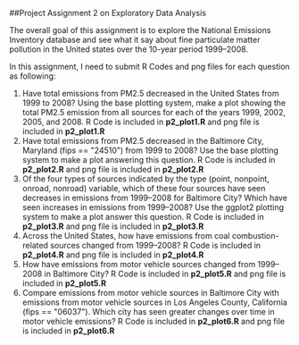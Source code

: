 ##Project Assignment 2 on Exploratory Data Analysis


The overall goal of this assignment is to explore the National Emissions Inventory database and see what it say about fine particulate matter pollution in the United states over the 10-year period 1999–2008. 

In this assignment, I need to submit R Codes and png files for each question as following: 

<ol>
<li>Have total emissions from PM2.5 decreased in the United States from 1999 to 2008? Using the base plotting system, make a plot showing the total PM2.5 emission from all sources for each of the years 1999, 2002, 2005, and 2008.
R Code is included in <b>p2_plot1.R</b> and png file is included in <b>p2_plot1.R</b></li>
<li>Have total emissions from PM2.5 decreased in the Baltimore City, Maryland (fips == "24510") from 1999 to 2008? Use the base plotting system to make a plot answering this question. R Code is included in <b>p2_plot2.R</b> and png file is included in <b>p2_plot2.R</b></li>
<li>Of the four types of sources indicated by the type (point, nonpoint, onroad, nonroad) variable, which of these four sources have seen decreases in emissions from 1999–2008 for Baltimore City? Which have seen increases in emissions from 1999–2008? Use the ggplot2 plotting system to make a plot answer this question. R Code is included in <b>p2_plot3.R</b> and png file is included in <b>p2_plot3.R</b></li>
<li>Across the United States, how have emissions from coal combustion-related sources changed from 1999–2008? 
R Code is included in <b>p2_plot4.R</b> and png file is included in <b>p2_plot4.R</b></li>
<li>How have emissions from motor vehicle sources changed from 1999–2008 in Baltimore City? 
R Code is included in <b>p2_plot5.R</b> and png file is included in <b>p2_plot5.R</b></li>
<li>Compare emissions from motor vehicle sources in Baltimore City with emissions from motor vehicle sources in Los Angeles County, California (fips == "06037"). Which city has seen greater changes over time in motor vehicle emissions?
R Code is included in <b>p2_plot6.R</b> and png file is included in <b>p2_plot6.R</b></li>

</ol>
